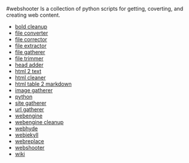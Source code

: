 #webshooter
Is a collection of python scripts for getting, coverting, and creating web content.

* [bold cleanup](https://github.com/aims-group/webshooter/wiki/bold_cleanup)
* [file converter](https://github.com/aims-group/webshooter/wiki/file_converter)
* [file corrector](https://github.com/aims-group/webshooter/wiki/file_corrector)
* [file extractor]()
* [file gatherer](https://github.com/aims-group/webshooter/wiki/file_gatherer)
* [file trimmer](https://github.com/aims-group/webshooter/wiki/file_trimmer)
* [head adder](https://github.com/aims-group/webshooter/wiki/head_adder)
* [html 2 text](https://github.com/aims-group/webshooter/wiki/html2text)
* [html cleaner](https://github.com/aims-group/webshooter/wiki/html_cleaner)
* [html table 2 markdown]()
* [image gatherer](https://github.com/aims-group/webshooter/wiki/image_gatherer)
* [python](https://github.com/aims-group/webshooter/wiki)
* [site gatherer](https://github.com/aims-group/webshooter/wiki/site_gatherer)
* [url gatherer](https://github.com/aims-group/webshooter/wiki/url_gatherer)
* [webengine](https://github.com/aims-group/webshooter/wiki/webengine)
* [webengine cleanup]()
* [webhyde]()
* [webjekyll]()
* [webreplace]()
* [webshooter](https://github.com/aims-group/webshooter/wiki/webshooter)
* [wiki](https://github.com/aims-group/webshooter/wiki)
